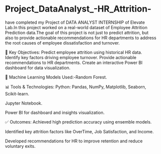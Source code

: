 # Project_DataAnalyst_-HR_Attrition-
 have completed my Project of DATA ANALYST INTERNSHIP of Elevate Lab.In this project worked on a real-world dataset of Employee Attrition Prediction data.The goal of this project is not just to predict attrition, but also to provide actionable recommendations for HR departments to address the root causes of employee dissatisfaction and turnover.

 📌 Key Objectives:
Predict employee attrition using historical HR data.
Identify key factors driving employee turnover.
Provide actionable recommendations to HR departments.
Create an interactive Power BI dashboard for data visualization.

🧠 Machine Learning Models Used:-Random Forest.

📊 Tools & Technologies:
Python: Pandas, NumPy, Matplotlib, Seaborn, Scikit-learn.

Jupyter Notebook.

Power BI for dashboard and insights visualization.

✅ Outcomes:
Achieved high prediction accuracy using ensemble models.

Identified key attrition factors like OverTime, Job Satisfaction, and Income.

Developed recommendations for HR to improve retention and reduce voluntary exits.

